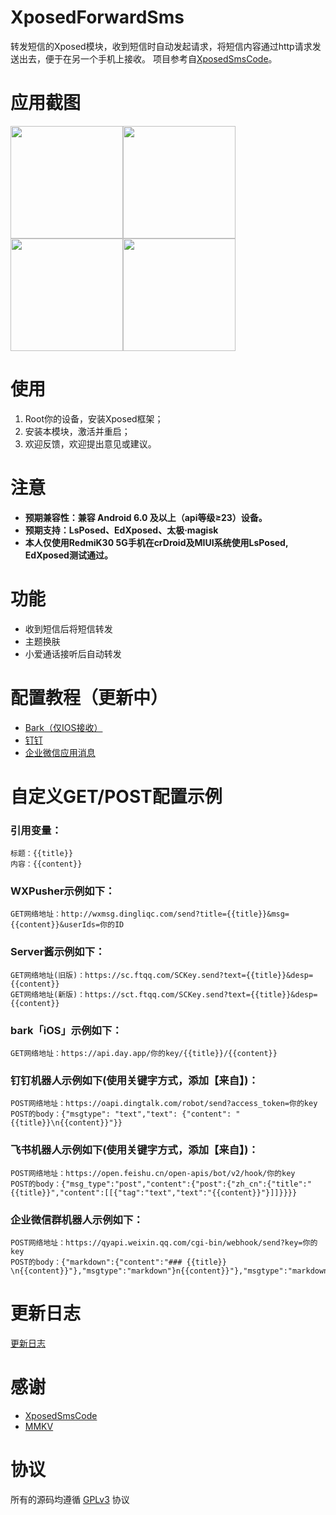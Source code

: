 # XposedForwardSms
转发短信的Xposed模块，收到短信时自动发起请求，将短信内容通过http请求发送出去，便于在另一个手机上接收。
项目参考自[XposedSmsCode](https://github.com/tianma8023/XposedSmsCode)。

# 应用截图
<img src="screenshot/001.jpg" width="180"/><img src="screenshot/002.jpg" width="180"/><img src="screenshot/003.jpg" width="180"/><img src="screenshot/004.jpg" width="180"/>

# 使用
1. Root你的设备，安装Xposed框架；
2. 安装本模块，激活并重启；
3. 欢迎反馈，欢迎提出意见或建议。

# 注意
- **预期兼容性：兼容 Android 6.0 及以上（api等级≥23）设备。**
- **预期支持：LsPosed、EdXposed、太极·magisk**
- **本人仅使用RedmiK30 5G手机在crDroid及MIUI系统使用LsPosed, EdXposed测试通过。**

# 功能
- 收到短信后将短信转发
- 主题换肤
- 小爱通话接听后自动转发

# 配置教程（更新中）
- [Bark（仅IOS接收）](/tutorial/bark.md)
- [钉钉](/tutorial/dingtalk.md)
- [企业微信应用消息](/tutorial/workWeixin.md)

# 自定义GET/POST配置示例
### 引用变量：
    标题：{{title}}
    内容：{{content}}

### WXPusher示例如下：
    GET网络地址：http://wxmsg.dingliqc.com/send?title={{title}}&msg={{content}}&userIds=你的ID

### Server酱示例如下：
    GET网络地址(旧版)：https://sc.ftqq.com/SCKey.send?text={{title}}&desp={{content}}
    GET网络地址(新版)：https://sct.ftqq.com/SCKey.send?text={{title}}&desp={{content}}

### bark「iOS」示例如下：
    GET网络地址：https://api.day.app/你的key/{{title}}/{{content}}

### 钉钉机器人示例如下(使用关键字方式，添加【来自】)：
    POST网络地址：https://oapi.dingtalk.com/robot/send?access_token=你的key
    POST的body：{"msgtype": "text","text": {"content": "{{title}}\n{{content}}"}}

### 飞书机器人示例如下(使用关键字方式，添加【来自】)：
    POST网络地址：https://open.feishu.cn/open-apis/bot/v2/hook/你的key
    POST的body：{"msg_type":"post","content":{"post":{"zh_cn":{"title":"{{title}}","content":[[{"tag":"text","text":"{{content}}"}]]}}}}

### 企业微信群机器人示例如下：
    POST网络地址：https://qyapi.weixin.qq.com/cgi-bin/webhook/send?key=你的key
    POST的body：{"markdown":{"content":"### {{title}} \n{{content}}"},"msgtype":"markdown"}n{{content}}"},"msgtype":"markdown"}

# 更新日志
[更新日志](/LOG-CN.md)

# 感谢
- [XposedSmsCode](https://github.com/tianma8023/XposedSmsCode)
- [MMKV](https://github.com/Tencent/MMKV)

# 协议
所有的源码均遵循 [GPLv3](https://www.gnu.org/licenses/gpl-3.0.txt) 协议
